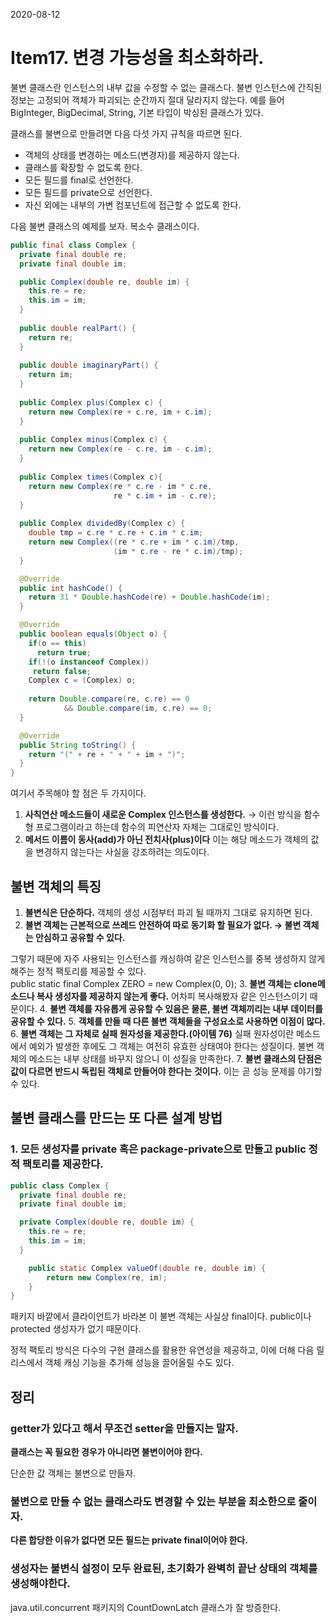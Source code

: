 2020-08-12

# Item17. 변경 가능성을 최소화하라.

불변 클래스란 인스턴스의 내부 값을 수정할 수 없는 클래스다. 불변 인스턴스에 간직된 정보는 고정되어 객체가 파괴되는 순간까지 절대 달라지지 않는다. 
예를 들어 BigInteger, BigDecimal, String, 기본 타입이 박싱된 클래스가 있다. 

클래스를 불변으로 만들려면 다음 다섯 가지 규칙을 따르면 된다.

- 객체의 상태를 변경하는 메소드(변경자)를 제공하지 않는다.
- 클래스를 확장할 수 없도록 한다.
- 모든 필드를 final로 선언한다.
- 모든 필드를 private으로 선언한다.
- 자신 외에는 내부의 가변 컴포넌트에 접근할 수 없도록 한다.

다음 불변 클래스의 예제를 보자. 복소수 클래스이다. 

```java
public final class Complex {
  private final double re;
  private final double im;

  public Complex(double re, double im) {
    this.re = re;
    this.im = im;
  }
  
  public double realPart() {
    return re;
  }
  
  public double imaginaryPart() {
    return im;
  }
  
  public Complex plus(Complex c) {
    return new Complex(re + c.re, im + c.im);
  }
  
  public Complex minus(Complex c) {
    return new Complex(re - c.re, im - c.im);
  }
  
  public Complex times(Complex c){
    return new Complex(re * c.re - im * c.re,
                       re * c.im + im - c.re); 
  }
  
  public Complex dividedBy(Complex c) {
    double tmp = c.re * c.re + c.im * c.im;
    return new Complex((re * c.re + im * c.im)/tmp,
                       (im * c.re - re * c.im)/tmp);
  }

  @Override
  public int hashCode() {
    return 31 * Double.hashCode(re) + Double.hashCode(im);
  }

  @Override
  public boolean equals(Object o) {
    if(o == this)
      return true;
    if(!(o instanceof Complex))
     return false;
    Complex c = (Complex) o;
    
    return Double.compare(re, c.re) == 0 
            && Double.compare(im, c.re) == 0; 
  }

  @Override
  public String toString() {
    return "(" + re + " + " + im + ")";
  }
}
```

여기서 주목해야 할 점은 두 가지이다.

1. **사칙연산 메소드들이 새로운 Complex 인스턴스를 생성한다.** 
→ 이런 방식을 함수형 프로그램이라고 하는데 함수의 피연산자 자체는 그대로인 방식이다.
2. **메서드 이름이 동사(add)가 아닌 전치사(plus)이다** 
이는 해당 메소드가 객체의 값을 변경하지 않는다는 사실을 강조하려는 의도이다. 

## 불변 객체의 특징

1. **불변식은 단순하다.**
객체의 생성 시점부터 파괴 될 때까지 그대로 유지하면 된다. 
2. **불변 객체는 근본적으로 쓰레드 안전하여 따로 동기화 할 필요가 없다. 
→ 불변 객체는 안심하고 공유할 수 있다.** 

그렇기 때문에 자주 사용되는 인스턴스를 캐싱하여 같은 인스턴스를 중복 생성하지 않게 해주는 정적 팩토리를 제공할 수 있다.  
public static final Complex ZERO = new Complex(0, 0);
3. **불변 객체는 clone메소드나 복사 생성자를 제공하지 않는게 좋다.**
어차피 복사해봤자 같은 인스턴스이기 때문이다. 
4. **불변 객체를 자유롭게 공유할 수 있음은 물론, 불변 객체끼리는 내부 데이터를 공유할 수 있다.**
5. **객체를 만들 때 다른 불변 객체들을 구성요소로 사용하면 이점이 많다.** 
6. **불변 객체는 그 자체로 실패 원자성을 제공한다.(아이템 76)** 
실패 원자성이란 메소드에서 예외가 발생한 후에도 그 객체는 여전히 유효한 상태여야 한다는 성질이다. 
불변 객체의 메소드는 내부 상태를 바꾸지 않으니 이 성질을 만족한다. 
7. **불변 클래스의 단점은 값이 다르면 반드시 독립된 객체로 만들어야 한다는 것이다.** 
이는 곧 성능 문제를 야기할 수 있다.

## 불변 클래스를 만드는 또 다른 설계 방법

### 1. 모든 생성자를 private 혹은 package-private으로 만들고 public 정적 팩토리를 제공한다.

```java
public class Complex {
  private final double re;
  private final double im;

  private Complex(double re, double im) {
    this.re = re;
    this.im = im;
  }

	public static Complex valueOf(double re, double im) {
		return new Complex(re, im);
	}
}
```

패키지 바깥에서 클라이언트가 바라본 이 불변 객체는 사실상 final이다. public이나 protected 생성자가 없기 때문이다. 

정적 팩토리 방식은 다수의 구현 클래스를 활용한 유연성을 제공하고, 이에 더해 다음 릴리스에서 객체 캐싱 기능을 추가해 성능을 끌어올릴 수도 있다. 

## 정리

### getter가 있다고 해서 무조건 setter을 만들지는 말자.

**클래스는 꼭 필요한 경우가 아니라면 불변이어야 한다.** 

단순한 값 객체는 불변으로 만들자.

### 불변으로 만들 수 없는 클래스라도 변경할 수 있는 부분을 최소한으로 줄이자.

**다른 합당한 이유가 없다면 모든 필드는 private final이어야 한다.** 

### 생성자는 불변식 설정이 모두 완료된, 초기화가 완벽히 끝난 상태의 객체를 생성해야한다.

java.util.concurrent 패키지의 CountDownLatch 클래스가 잘 방증한다.